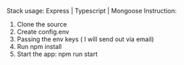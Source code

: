 Stack usage: Express | Typescript | Mongoose
Instruction:
1. Clone the source
2. Create config.env
3. Passing the env keys ( I will send out via email)
4. Run npm install
5. Start the app: npm run start
